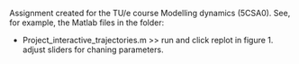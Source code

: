 Assignment created for the TU/e course Modelling dynamics (5CSA0).
See, for example, the Matlab files in the folder:
- Project_interactive_trajectories.m >> run and click replot in figure 1. 
adjust sliders for chaning parameters.
